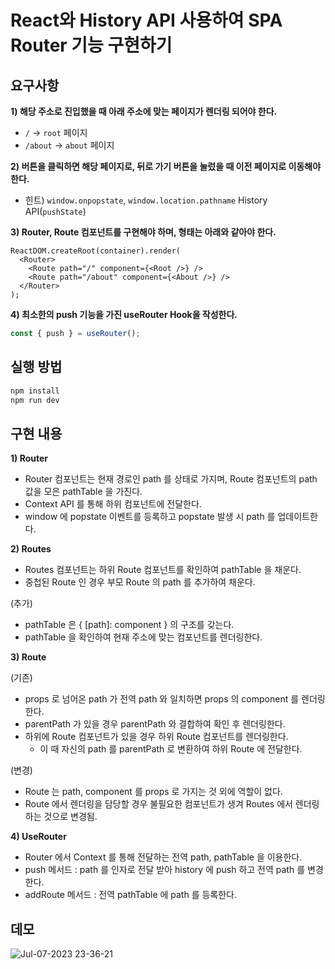 
# React와 History API 사용하여 SPA Router 기능 구현하기

## 요구사항
**1) 해당 주소로 진입했을 때 아래 주소에 맞는 페이지가 렌더링 되어야 한다.**

- `/` → `root` 페이지
- `/about` → `about` 페이지

**2) 버튼을 클릭하면 해당 페이지로, 뒤로 가기 버튼을 눌렀을 때 이전 페이지로 이동해야 한다.**

- 힌트) `window.onpopstate`, `window.location.pathname` History API(`pushState`)

**3) Router, Route 컴포넌트를 구현해야 하며, 형태는 아래와 같아야 한다.**

```tsx
ReactDOM.createRoot(container).render(
  <Router>
    <Route path="/" component={<Root />} />
    <Route path="/about" component={<About />} />
  </Router>
);
```

**4) 최소한의 push 기능을 가진 useRouter Hook을 작성한다.**
```typescript
const { push } = useRouter();
```

## 실행 방법
```bash
npm install
npm run dev
```

## 구현 내용
**1) Router** 

- Router 컴포넌트는 현재 경로인 path 를 상태로 가지며, Route 컴포넌트의 path 값을 모은 pathTable 을 가진다. 
- Context API 를 통해 하위 컴포넌트에 전달한다.
- window 에 popstate 이벤트를 등록하고 popstate 발생 시 path 를 업데이트한다.

**2) Routes**

- Routes 컴포넌트는 하위 Route 컴포넌트를 확인하여 pathTable 을 채운다.
- 중첩된 Route 인 경우 부모 Route 의 path 를 추가하여 채운다.

(추가)
- pathTable 은 { [path]: component } 의 구조를 갖는다.
- pathTable 을 확인하여 현재 주소에 맞는 컴포넌트를 렌더링한다.

**3) Route**

(기존)
- props 로 넘어온 path 가 전역 path 와 일치하면 props 의 component 를 렌더링한다.
- parentPath 가 있을 경우 parentPath 와 결합하여 확인 후 렌더링한다.
- 하위에 Route 컴포넌트가 있을 경우 하위 Route 컴포넌트를 렌더링한다. 
  - 이 때 자신의 path 를 parentPath 로 변환하여 하위 Route 에 전달한다.
    
(변경)
- Route 는 path, component 를 props 로 가지는 것 외에 역할이 없다.
- Route 에서 렌더링을 담당할 경우 불필요한 컴포넌트가 생겨 Routes 에서 렌더링하는 것으로 변경됨.

**4) UseRouter**
- Router 에서 Context 를 통해 전달하는 전역 path, pathTable 을 이용한다.
- push 메서드 : path 를 인자로 전달 받아 history 에 push 하고 전역 path 를 변경한다.
- addRoute 메서드 : 전역 pathTable 에 path 를 등록한다.

## 데모
![Jul-07-2023 23-36-21](https://github.com/teamCoSaIn/trilo-fe/assets/90082464/2318f325-671b-4c66-b0b6-547dfde73fec)